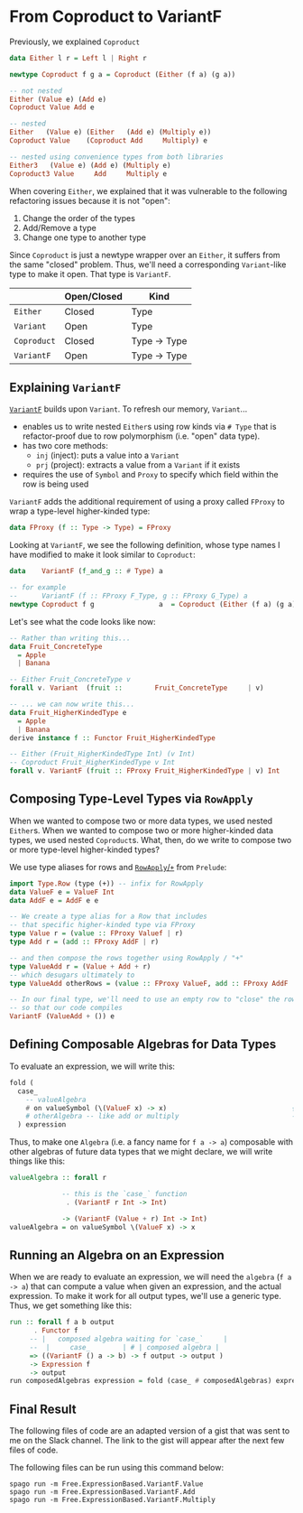 # From Coproduct to VariantF

Previously, we explained `Coproduct`
```haskell
data Either l r = Left l | Right r

newtype Coproduct f g a = Coproduct (Either (f a) (g a))

-- not nested
Either (Value e) (Add e)
Coproduct Value Add e

-- nested
Either   (Value e) (Either   (Add e) (Multiply e))
Coproduct Value    (Coproduct Add     Multiply) e

-- nested using convenience types from both libraries
Either3   (Value e) (Add e) (Multiply e)
Coproduct3 Value     Add     Multiply e
```

When covering `Either`, we explained that it was vulnerable to the following refactoring issues because it is not "open":
1. Change the order of the types
2. Add/Remove a type
3. Change one type to another type

Since `Coproduct` is just a newtype wrapper over an `Either`, it suffers from the same "closed" problem. Thus, we'll need a corresponding `Variant`-like type to make it open. That type is `VariantF`.

| | Open/Closed | Kind
| - | - | - |
| `Either` | Closed | Type
| `Variant` | Open | Type
| `Coproduct` | Closed | Type -> Type
| `VariantF` | Open | Type -> Type

## Explaining `VariantF`

[`VariantF`](https://pursuit.purescript.org/packages/purescript-variant/5.0.0/docs/Data.Functor.Variant#t:VariantF) builds upon `Variant`. To refresh our memory, `Variant`...
- enables us to write nested `Either`s using row kinds via `# Type` that is refactor-proof due to row polymorphism (i.e. "open" data type).
- has two core methods:
    - `inj` (inject): puts a value into a `Variant`
    - `prj` (project): extracts a value from a `Variant` if it exists
- requires the use of `Symbol` and `Proxy` to specify which field within the row is being used

`VariantF` adds the additional requirement of using a proxy called `FProxy` to wrap a type-level higher-kinded type:
```haskell
data FProxy (f :: Type -> Type) = FProxy
```
Looking at `VariantF`, we see the following definition, whose type names I have modified to make it look similar to `Coproduct`:
```haskell
data    VariantF (f_and_g :: # Type) a

-- for example
--      VariantF (f :: FProxy F_Type, g :: FProxy G_Type) a
newtype Coproduct f g                a  = Coproduct (Either (f a) (g a))
```

Let's see what the code looks like now:
```haskell
-- Rather than writing this...
data Fruit_ConcreteType
  = Apple
  | Banana

-- Either Fruit_ConcreteType v
forall v. Variant  (fruit ::        Fruit_ConcreteType     | v)

-- ... we can now write this...
data Fruit_HigherKindedType e
  = Apple
  | Banana
derive instance f :: Functor Fruit_HigherKindedType

-- Either (Fruit_HigherKindedType Int) (v Int)
-- Coproduct Fruit_HigherKindedType v Int
forall v. VariantF (fruit :: FProxy Fruit_HigherKindedType | v) Int
```

## Composing Type-Level Types via `RowApply`

When we wanted to compose two or more data types, we used nested `Either`s. When we wanted to compose two or more higher-kinded data types, we used nested `Coproduct`s. What, then, do we write to compose two or more type-level higher-kinded types?

We use type aliases for rows and [`RowApply`/`+`](https://pursuit.purescript.org/packages/purescript-typelevel-prelude/3.0.0/docs/Type.Row#t:RowApply) from `Prelude`:
```haskell
import Type.Row (type (+)) -- infix for RowApply
data ValueF e = ValueF Int
data AddF e = AddF e e

-- We create a type alias for a Row that includes
-- that specific higher-kinded type via FProxy
type Value r = (value :: FProxy Valuef | r)
type Add r = (add :: FProxy AddF | r)

-- and then compose the rows together using RowApply / "+"
type ValueAdd r = (Value + Add + r)
-- which desugars ultimately to
type ValueAdd otherRows = (value :: FProxy ValueF, add :: FProxy AddF | otherRows)

-- In our final type, we'll need to use an empty row to "close" the row
-- so that our code compiles
VariantF (ValueAdd + ()) e
```

## Defining Composable Algebras for Data Types

To evaluate an expression, we will write this:
```haskell
fold (
  case_
    -- valueAlgebra
    # on valueSymbol (\(ValueF x) -> x)                               {-
    # otherAlgebra -- like add or multiply                            -}
  ) expression
```
Thus, to make one `Algebra` (i.e. a fancy name for `f a -> a`) composable with other algebras of future data types that we might declare, we will write things like this:
```haskell
valueAlgebra :: forall r

             -- this is the `case_` function
              . (VariantF r Int -> Int)

             -> (VariantF (Value + r) Int -> Int)
valueAlgebra = on valueSymbol \(ValueF x) -> x
```

## Running an Algebra on an Expression

When we are ready to evaluate an expression, we will need the `algebra` (`f a -> a`) that can compute a value when given an expression, and the actual expression. To make it work for all output types, we'll use a generic type. Thus, we get something like this:
```haskell
run :: forall f a b output
      . Functor f
     -- |   composed algebra waiting for `case_`     |
     --  |     case_        | # | composed algebra |
     => ((VariantF () a -> b) -> f output -> output )
     -> Expression f
     -> output
run composedAlgebras expression = fold (case_ # composedAlgebras) expression
```

## Final Result

The following files of code are an adapted version of a gist that was sent to me on the Slack channel. The link to the gist will appear after the next few files of code.

The following files can be run using this command below:
```
spago run -m Free.ExpressionBased.VariantF.Value
spago run -m Free.ExpressionBased.VariantF.Add
spago run -m Free.ExpressionBased.VariantF.Multiply
```
